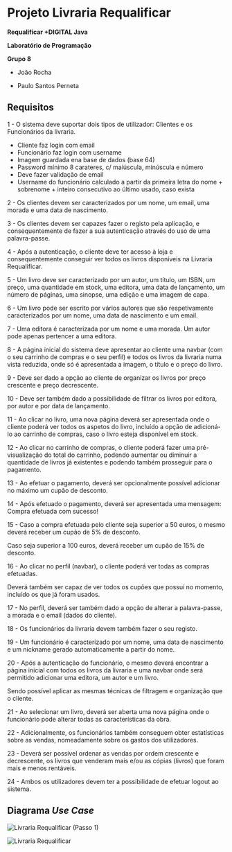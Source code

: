 # Projeto Livraria Requalificar

__Requalificar +DIGITAL Java__

__Laboratório de Programação__

__Grupo 8__

- João Rocha

- Paulo Santos Perneta


## Requisitos
1 - O sistema deve suportar dois tipos de utilizador: Clientes e os Funcionários da livraria.
- Cliente faz login com email
- Funcionário faz login com username
- Imagem guardada ena base de dados (base 64)
- Password mínimo 8 carateres, c/ maiúscula, minúscula e número
- Deve fazer validação de email
- Username do funcionário calculado a partir da primeira letra do nome + sobrenome + inteiro consecutivo ao último usado, caso exista

2 - Os clientes devem ser caracterizados por um nome, um email, uma morada e uma data de nascimento.

3 - Os clientes devem ser capazes fazer o registo pela aplicação, e consequentemente de fazer a sua autenticação através do uso de uma palavra-passe.

4 - Após a autenticação, o cliente deve ter acesso à loja e consequentemente conseguir ver todos os livros disponíveis na Livraria Requalificar.

5 - Um livro deve ser caracterizado por um autor, um título, um ISBN, um preço, uma quantidade em stock, uma editora, uma data de lançamento, um número de páginas, uma sinopse, uma edição e uma imagem de capa.

6 - Um livro pode ser escrito por vários autores que são respetivamente caracterizados por um nome, uma data de nascimento e um email.

7 - Uma editora é caracterizada por um nome e uma morada. Um autor pode apenas pertencer a uma editora.

8 - A página inicial do sistema deve apresentar ao cliente uma navbar (com o seu carrinho de compras e o seu perfil) e todos os livros da livraria numa vista reduzida, onde só é apresentada a imagem, o título e o preço do livro.

9 - Deve ser dado a opção ao cliente de organizar os livros por preço crescente e preço decrescente.

10 - Deve ser também dado a possibilidade de filtrar os livros por editora, por autor e por data de lançamento.

11 - Ao clicar no livro, uma nova página deverá ser apresentada onde o cliente poderá ver todos os aspetos do livro, incluído a opção de adicioná-lo ao carrinho de compras, caso o livro esteja disponível em stock.

12 - Ao clicar no carrinho de compras, o cliente poderá fazer uma pré-visualização do total do carrinho, podendo aumentar ou diminuir a quantidade de livros já existentes e podendo também prosseguir para o pagamento.

13 - Ao efetuar o pagamento, deverá ser opcionalmente possível adicionar no máximo um cupão de desconto. 

14 - Após efetuado o pagamento, deverá ser apresentada uma mensagem: Compra efetuada com sucesso!

15 - Caso a compra efetuada pelo cliente seja superior a 50 euros, o mesmo deverá receber um cupão de 5% de desconto. 

Caso seja superior a 100 euros, deverá receber um cupão de 15% de desconto.

16 - Ao clicar no perfil (navbar), o cliente poderá ver todas as compras efetuadas. 

Deverá também ser capaz de ver todos os cupões que possuí no momento, incluído os que já foram usados.

17 - No perfil, deverá ser também dado a opção de alterar a palavra-passe, a morada e o email (dados do cliente).

18 - Os funcionários da livraria devem também fazer o seu registo.

19 - Um funcionário é caracterizado por um nome, uma data de nascimento e um nickname gerado automaticamente a partir do nome.

20 - Após a autenticação do funcionário, o mesmo deverá encontrar a página inicial com todos os livros da livraria e uma navbar onde será permitido adicionar uma editora, um autor e um livro. 

Sendo possível aplicar as mesmas técnicas de filtragem e organização que o cliente.

21 - Ao selecionar um livro, deverá ser aberta uma nova página onde o funcionário pode alterar todas as características da obra.

22 - Adicionalmente, os funcionários também conseguem obter estatísticas sobre as vendas, nomeadamente sobre os gastos dos utilizadores.

23 - Deverá ser possível ordenar as vendas por ordem crescente e decrescente, os livros que venderam mais e/ou as cópias (livros) que foram mais e menos rentáveis.

24 - Ambos os utilizadores devem ter a possibilidade de efetuar logout ao sistema.


## Diagrama *Use Case* 
![Livraria Requalificar (Passo 1)](https://user-images.githubusercontent.com/97111949/158906302-c1afd7ca-67f8-4356-83f5-6ef992690fc3.png)

![Livraria Requalificar](https://user-images.githubusercontent.com/97111949/158906706-85759758-a3c7-4b48-863d-cedf00ec0939.png)
